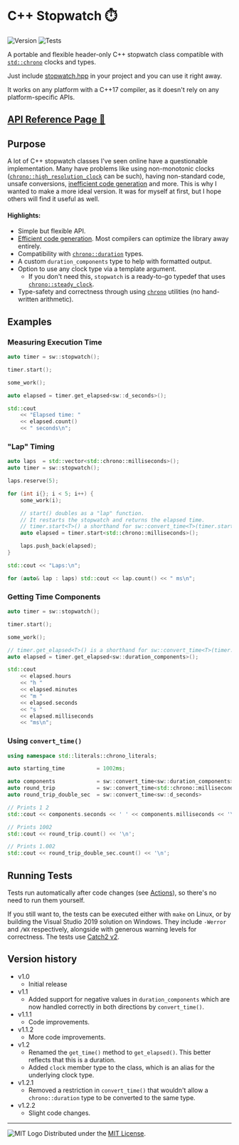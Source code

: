 # C++ Stopwatch ⏱️
![Version](https://img.shields.io/badge/Version-1.2.2-blue.svg) ![Tests](https://github.com/adam10603/CPPStopwatch/actions/workflows/tests.yml/badge.svg)

A portable and flexible header-only C++ stopwatch class compatible with [`std::chrono`](https://en.cppreference.com/w/cpp/header/chrono) clocks and types.

Just include [stopwatch.hpp](inc/stopwatch.hpp) in your project and you can use it right away.

It works on any platform with a C++17 compiler, as it doesn't rely on any platform-specific APIs.


## [API Reference Page 🔗](Reference.md)


## Purpose


A lot of C++ stopwatch classes I've seen online have a questionable implementation. Many have problems like using non-monotonic clocks ([`chrono::high_resolution_clock`](https://en.cppreference.com/w/cpp/chrono/high_resolution_clock) can be such), having non-standard code, unsafe conversions, [inefficient code generation](https://gfycat.com/YellowFrighteningBellsnake) and more. This is why I wanted to make a more ideal version. It was for myself at first, but I hope others will find it useful as well.

#### Highlights:
  * Simple but flexible API.
  * [Efficient code generation](https://i.imgur.com/HV8uicb.png). Most compilers can optimize the library away entirely.
  * Compatibility with [`chrono::duration`](https://en.cppreference.com/w/cpp/chrono/duration) types.
  * A custom `duration_components` type to help with formatted output.
  * Option to use any clock type via a template argument.
    * If you don't need this, `stopwatch` is a ready-to-go typedef that uses [`chrono::steady_clock`](https://en.cppreference.com/w/cpp/chrono/steady_clock).
  * Type-safety and correctness through using [`chrono`](https://en.cppreference.com/w/cpp/header/chrono) utilities (no hand-written arithmetic).


## Examples


### Measuring Execution Time

```cpp
auto timer = sw::stopwatch();

timer.start();

some_work();

auto elapsed = timer.get_elapsed<sw::d_seconds>();

std::cout
    << "Elapsed time: "
    << elapsed.count()
    << " seconds\n";
```

### "Lap" Timing

```cpp
auto laps  = std::vector<std::chrono::milliseconds>();
auto timer = sw::stopwatch();

laps.reserve(5);

for (int i{}; i < 5; i++) {
    some_work(i);

    // start() doubles as a "lap" function.
    // It restarts the stopwatch and returns the elapsed time.
    // timer.start<T>() a shorthand for sw::convert_time<T>(timer.start())
    auto elapsed = timer.start<std::chrono::milliseconds>();

    laps.push_back(elapsed);
}

std::cout << "Laps:\n";

for (auto& lap : laps) std::cout << lap.count() << " ms\n";
```

### Getting Time Components

```cpp
auto timer = sw::stopwatch();

timer.start();

some_work();

// timer.get_elapsed<T>() is a shorthand for sw::convert_time<T>(timer.get_elapsed())
auto elapsed = timer.get_elapsed<sw::duration_components>();

std::cout
    << elapsed.hours
    << "h "
    << elapsed.minutes
    << "m "
    << elapsed.seconds
    << "s "
    << elapsed.milliseconds
    << "ms\n";
```

### Using `convert_time()`

```cpp
using namespace std::literals::chrono_literals;

auto starting_time          = 1002ms;

auto components             = sw::convert_time<sw::duration_components>   (starting_time);
auto round_trip             = sw::convert_time<std::chrono::milliseconds> (components);
auto round_trip_double_sec  = sw::convert_time<sw::d_seconds>             (round_trip);

// Prints 1 2
std::cout << components.seconds << ' ' << components.milliseconds << '\n';

// Prints 1002
std::cout << round_trip.count() << '\n';

// Prints 1.002
std::cout << round_trip_double_sec.count() << '\n';
```


## Running Tests


Tests run automatically after code changes (see [Actions](https://github.com/adam10603/CPPStopwatch/actions/workflows/tests.yml)), so there's no need to run them yourself.

If you still want to, the tests can be executed either with `make` on Linux, or by building the Visual Studio 2019 solution on Windows. They include `-Werror` and `/WX` respectively, alongside with generous warning levels for correctness. The tests use [Catch2 v2](https://github.com/catchorg/Catch2/tree/v2.x).


## Version history


* v1.0
  * Initial release
* v1.1
  * Added support for negative values in `duration_components` which are now handled correctly in both directions by `convert_time()`.
* v1.1.1
  * Code improvements.
* v1.1.2
  * More code improvements.
* v1.2
  * Renamed the `get_time()` method to `get_elapsed()`. This better reflects that this is a duration.
  * Added `clock` member type to the class, which is an alias for the underlying clock type.
* v1.2.1
  * Removed a restriction in `convert_time()` that wouldn't allow a `chrono::duration` type to be converted to the same type.
* v1.2.2
  * Slight code changes.

_____________________
![MIT Logo](https://upload.wikimedia.org/wikipedia/commons/thumb/0/0c/MIT_logo.svg/32px-MIT_logo.svg.png) Distributed under the [MIT License](LICENSE).
